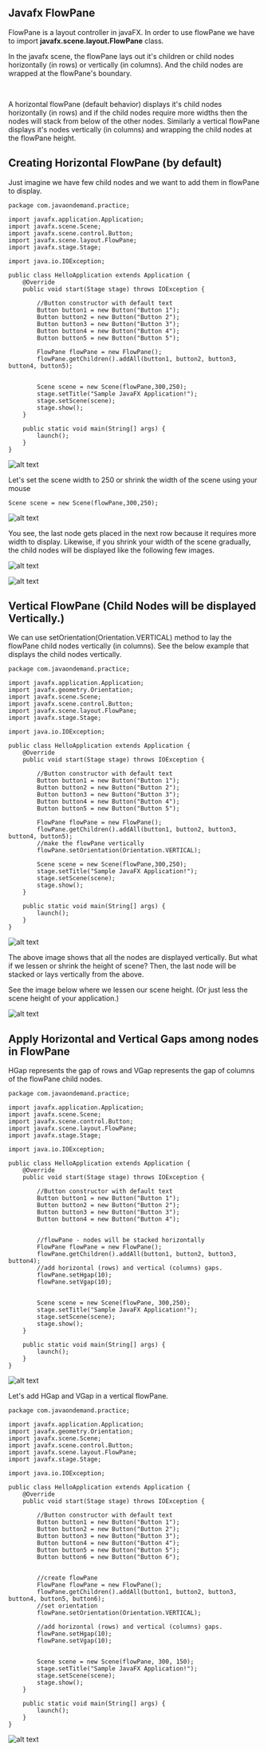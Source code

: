 ## Javafx FlowPane

FlowPane is a layout controller in javaFX. In order to use flowPane we have to import <b>javafx.scene.layout.FlowPane</b> class. 

In the javafx scene, the flowPane lays out it's children or child nodes horizontally (in rows) or vertically (in columns). And the child nodes are wrapped at the flowPane's boundary.

<br/>

A horizontal flowPane (default behavior) displays it's child nodes horizontally (in rows) and if the child nodes require more widths then the nodes will stack from below of the other nodes. Similarly a vertical flowPane displays it's nodes vertically (in columns) and wrapping the child nodes at the flowPane height. 


## Creating Horizontal FlowPane (by default)

Just imagine we have few child nodes and we want to add them in flowPane to display. 

```
package com.javaondemand.practice;

import javafx.application.Application;
import javafx.scene.Scene;
import javafx.scene.control.Button;
import javafx.scene.layout.FlowPane;
import javafx.stage.Stage;

import java.io.IOException;

public class HelloApplication extends Application {
    @Override
    public void start(Stage stage) throws IOException {

        //Button constructor with default text
        Button button1 = new Button("Button 1");
        Button button2 = new Button("Button 2");
        Button button3 = new Button("Button 3");
        Button button4 = new Button("Button 4");
        Button button5 = new Button("Button 5");

        FlowPane flowPane = new FlowPane();
        flowPane.getChildren().addAll(button1, button2, button3, button4, button5);


        Scene scene = new Scene(flowPane,300,250);
        stage.setTitle("Sample JavaFX Application!");
        stage.setScene(scene);
        stage.show();
    }

    public static void main(String[] args) {
        launch();
    }
}

```

![alt text](image1.png)

Let's set the scene width to 250 or shrink the width of the scene using your mouse

```
Scene scene = new Scene(flowPane,300,250);
```

![alt text](image2.png)

You see, the last node gets placed in the next row because it requires more width to display. Likewise, if you shrink your width of the scene gradually, the child nodes will be displayed like the following few images.

![alt text](image3.png)

![alt text](image4.png)



## Vertical FlowPane (Child Nodes will be displayed Vertically.)

We can use setOrientation(Orientation.VERTICAL) method to lay the flowPane child nodes vertically (in columns). See the below example that displays the child nodes vertically.

```
package com.javaondemand.practice;

import javafx.application.Application;
import javafx.geometry.Orientation;
import javafx.scene.Scene;
import javafx.scene.control.Button;
import javafx.scene.layout.FlowPane;
import javafx.stage.Stage;

import java.io.IOException;

public class HelloApplication extends Application {
    @Override
    public void start(Stage stage) throws IOException {

        //Button constructor with default text
        Button button1 = new Button("Button 1");
        Button button2 = new Button("Button 2");
        Button button3 = new Button("Button 3");
        Button button4 = new Button("Button 4");
        Button button5 = new Button("Button 5");

        FlowPane flowPane = new FlowPane();
        flowPane.getChildren().addAll(button1, button2, button3, button4, button5);
        //make the flowPane vertically
        flowPane.setOrientation(Orientation.VERTICAL);

        Scene scene = new Scene(flowPane,300,250);
        stage.setTitle("Sample JavaFX Application!");
        stage.setScene(scene);
        stage.show();
    }

    public static void main(String[] args) {
        launch();
    }
}

```

![alt text](image5.png)

The above image shows that all the nodes are displayed vertically. But what if we lessen or shrink the height of scene? Then, the last node will be stacked or lays vertically from the above. 

See the image below where we lessen our scene height. (Or just less the scene height of your application.)

![alt text](image6.png)


## Apply Horizontal and Vertical Gaps among nodes in FlowPane

HGap represents the gap of rows and VGap represents the gap of columns of the flowPane child nodes.


```
package com.javaondemand.practice;

import javafx.application.Application;
import javafx.scene.Scene;
import javafx.scene.control.Button;
import javafx.scene.layout.FlowPane;
import javafx.stage.Stage;

import java.io.IOException;

public class HelloApplication extends Application {
    @Override
    public void start(Stage stage) throws IOException {

        //Button constructor with default text
        Button button1 = new Button("Button 1");
        Button button2 = new Button("Button 2");
        Button button3 = new Button("Button 3");
        Button button4 = new Button("Button 4");


        //flowPane - nodes will be stacked horizontally
        FlowPane flowPane = new FlowPane();
        flowPane.getChildren().addAll(button1, button2, button3, button4);
        //add horizontal (rows) and vertical (columns) gaps.
        flowPane.setHgap(10);
        flowPane.setVgap(10);


        Scene scene = new Scene(flowPane, 300,250);
        stage.setTitle("Sample JavaFX Application!");
        stage.setScene(scene);
        stage.show();
    }

    public static void main(String[] args) {
        launch();
    }
}

```

![alt text](image7.png)
 


Let's add HGap and VGap in a vertical flowPane. 

```
package com.javaondemand.practice;

import javafx.application.Application;
import javafx.geometry.Orientation;
import javafx.scene.Scene;
import javafx.scene.control.Button;
import javafx.scene.layout.FlowPane;
import javafx.stage.Stage;

import java.io.IOException;

public class HelloApplication extends Application {
    @Override
    public void start(Stage stage) throws IOException {

        //Button constructor with default text
        Button button1 = new Button("Button 1");
        Button button2 = new Button("Button 2");
        Button button3 = new Button("Button 3");
        Button button4 = new Button("Button 4");
        Button button5 = new Button("Button 5");
        Button button6 = new Button("Button 6");


        //create flowPane
        FlowPane flowPane = new FlowPane();
        flowPane.getChildren().addAll(button1, button2, button3, button4, button5, button6);
        //set orientation
        flowPane.setOrientation(Orientation.VERTICAL);

        //add horizontal (rows) and vertical (columns) gaps.
        flowPane.setHgap(10);
        flowPane.setVgap(10);


        Scene scene = new Scene(flowPane, 300, 150);
        stage.setTitle("Sample JavaFX Application!");
        stage.setScene(scene);
        stage.show();
    }

    public static void main(String[] args) {
        launch();
    }
}

```

![alt text](image8.png)

